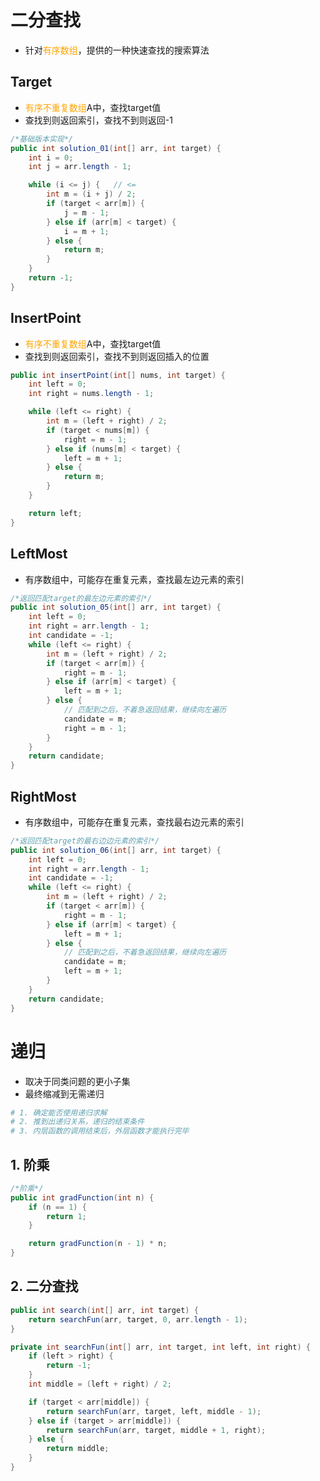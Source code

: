 





# 二分查找

- 针对<font color=orange>有序数组</font>，提供的一种快速查找的搜索算法

## Target

- <font color=orange>有序不重复数组</font>A中，查找target值
- 查找到则返回索引，查找不到则返回-1

```java
/*基础版本实现*/
public int solution_01(int[] arr, int target) {
    int i = 0;
    int j = arr.length - 1;

    while (i <= j) {   // <=
        int m = (i + j) / 2;
        if (target < arr[m]) {
            j = m - 1;
        } else if (arr[m] < target) {
            i = m + 1;
        } else {
            return m;
        }
    }
    return -1;
}
```

## InsertPoint

- <font color=orange>有序不重复数组</font>A中，查找target值
- 查找到则返回索引，查找不到则返回插入的位置

```java
public int insertPoint(int[] nums, int target) {
    int left = 0;
    int right = nums.length - 1;

    while (left <= right) {
        int m = (left + right) / 2;
        if (target < nums[m]) {
            right = m - 1;
        } else if (nums[m] < target) {
            left = m + 1;
        } else {
            return m;
        }
    }

    return left;
}
```

## LeftMost

- 有序数组中，可能存在重复元素，查找最左边元素的索引

```java
/*返回匹配target的最左边元素的索引*/
public int solution_05(int[] arr, int target) {
    int left = 0;
    int right = arr.length - 1;
    int candidate = -1;
    while (left <= right) {
        int m = (left + right) / 2;
        if (target < arr[m]) {
            right = m - 1;
        } else if (arr[m] < target) {
            left = m + 1;
        } else {
            // 匹配到之后，不着急返回结果，继续向左遍历
            candidate = m;
            right = m - 1;
        }
    }
    return candidate;
}
```

## RightMost

- 有序数组中，可能存在重复元素，查找最右边元素的索引

```java
/*返回匹配target的最右边边元素的索引*/
public int solution_06(int[] arr, int target) {
    int left = 0;
    int right = arr.length - 1;
    int candidate = -1;
    while (left <= right) {
        int m = (left + right) / 2;
        if (target < arr[m]) {
            right = m - 1;
        } else if (arr[m] < target) {
            left = m + 1;
        } else {
            // 匹配到之后，不着急返回结果，继续向左遍历
            candidate = m;
            left = m + 1;
        }
    }
    return candidate;
}
```

# 递归

- 取决于同类问题的更小子集
- 最终缩减到无需递归

```bash
# 1. 确定能否使用递归求解
# 2. 推到出递归关系，递归的结束条件
# 3. 内层函数的调用结束后，外层函数才能执行完毕
```

## 1. 阶乘

```java
/*阶乘*/
public int gradFunction(int n) {
    if (n == 1) {
        return 1;
    }

    return gradFunction(n - 1) * n;
}
```

## 2. 二分查找

```java
public int search(int[] arr, int target) {
    return searchFun(arr, target, 0, arr.length - 1);
}

private int searchFun(int[] arr, int target, int left, int right) {
    if (left > right) {
        return -1;
    }
    int middle = (left + right) / 2;

    if (target < arr[middle]) {
        return searchFun(arr, target, left, middle - 1);
    } else if (target > arr[middle]) {
        return searchFun(arr, target, middle + 1, right);
    } else {
        return middle;
    }
}
```

